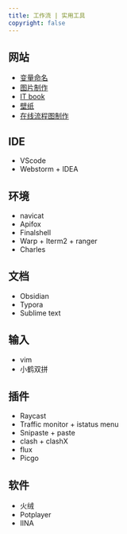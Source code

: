 ```yaml
---
title: 工作流 | 实用工具
copyright: false
---
```


## 网站
- [变量命名](https://unbug.github.io/codelf/)
- [图片制作](https://dummyimage.com/)
- [IT book](https://www.manongbook.com/)
- [壁纸](https://wallhaven.cc/)
- [在线流程图制作](https://excalidraw.com/)

## IDE
- VScode
- Webstorm + IDEA

## 环境
- navicat
- Apifox
- Finalshell
- Warp + Iterm2 + ranger
- Charles

## 文档
- Obsidian
- Typora
- Sublime text

## 输入
- vim
- 小鹤双拼

## 插件
- Raycast
- Traffic monitor + istatus menu
- Snipaste + paste
- clash + clashX
- flux
- Picgo

## 软件
- 火绒
- Potplayer
- IINA
